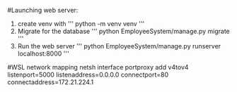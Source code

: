 #Launching web server:

1. create venv with
   '''
   python -m venv venv
   '''
2. Migrate for the database
   '''
   python EmployeeSystem/manage.py migrate
   '''
3. Run the web server
   '''
   python EmployeeSystem/manage.py runserver localhost:8000
   '''

#WSL network mapping
netsh interface portproxy add v4tov4 listenport=5000 listenaddress=0.0.0.0 connectport=80 connectaddress=172.21.224.1
